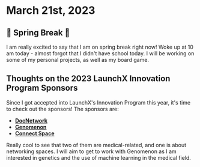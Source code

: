 # March 21st, 2023

## 🌸 Spring Break 🌸

I am really excited to say that I am on spring break right now! Woke up at 10 am today - almost forgot that I didn't have school today. I will be working on some of my personal projects, as well as my board game.

## Thoughts on the 2023 LaunchX Innovation Program Sponsors

Since I got accepted into LaunchX's Innovation Program this year, it's time to check out the sponsors! The sponsors are:

- [**DocNetwork**](https://www.docnetwork.org/)
- [**Genomenon**](https://www.genomenon.com/)
- [**Connect Space**](https://www.connect.space/)

Really cool to see that two of them are medical-related, and one is about networking spaces. I will aim to get to work with Genomenon as I am interested in genetics and the use of machine learning in the medical field.
